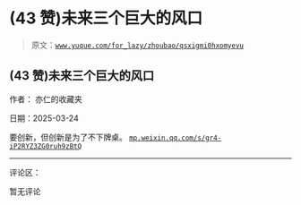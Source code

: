 # (43 赞)未来三个巨大的风口

> 原文：[`www.yuque.com/for_lazy/zhoubao/qsxigmi0hxomyevu`](https://www.yuque.com/for_lazy/zhoubao/qsxigmi0hxomyevu)

## (43 赞)未来三个巨大的风口

作者： 亦仁的收藏夹

日期：2025-03-24

要创新，但创新是为了不下牌桌。 [`mp.weixin.qq.com/s/gr4-iP2RYZ3ZG0ruh9zBtQ`](https://mp.weixin.qq.com/s/gr4-iP2RYZ3ZG0ruh9zBtQ)

* * *

评论区：

暂无评论